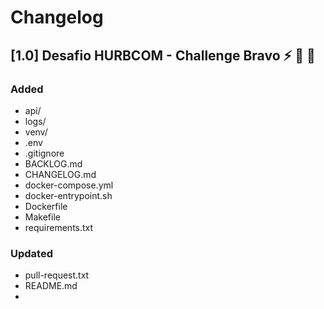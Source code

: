 # Changelog

## [1.0] Desafio HURBCOM - Challenge Bravo :zap: :hammer: :construction:

### Added
- api/
- logs/
- venv/
- .env
- .gitignore
- BACKLOG.md
- CHANGELOG.md
- docker-compose.yml
- docker-entrypoint.sh
- Dockerfile
- Makefile
- requirements.txt

### Updated
- pull-request.txt
- README.md
-